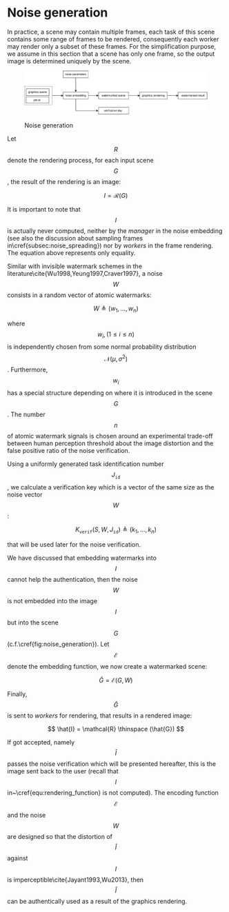 # Noise generation

In practice, a scene may contain multiple frames, each task of this scene contains some range of frames to be rendered, consequently each worker may render only a subset of these frames. For the simplification purpose, we assume in this section that a scene has only one frame, so the output image is determined uniquely by the scene.

<figure><img src="../../.gitbook/assets/noise-generation.svg" alt=""><figcaption><p>Noise generation</p></figcaption></figure>

Let $$R$$ denote the rendering process, for each input scene $$G$$, the result of the rendering is an image:

$$
I = \mathcal{R} \left(G\right)
$$

It is important to note that $$I$$ is actually never computed, neither by the _manager_ in the noise embedding (see also the discussion about sampling frames in\cref{subsec:noise\_spreading}) nor by _workers_ in the frame rendering. The equation above represents only equality.

Similar with invisible watermark schemes in the literature\cite{Wu1998,Yeung1997,Craver1997}, a noise $$W$$ consists in a random vector of atomic watermarks:

$$
W \triangleq \left(w_1, \dots, w_n \right)
$$

where $$w_i , \left(1 \leq i \leq n\right)$$ is independently chosen from some normal probability distribution $$\mathcal{N}\left(\mu, \sigma^2\right)$$. Furthermore, $$w_i$$ has a special structure depending on where it is introduced in the scene $$G$$. The number $$n$$ of atomic watermark signals is chosen around an experimental trade-off between human perception threshold about the image distortion and the false positive ratio of the noise verification.

Using a uniformly generated task identification number $$J_{\mathtt{id}}$$, we calculate a verification key which is a vector of the same size as the noise vector $$W$$:

$$
K_{\mathtt{verif}} \left(S, W, J_{\mathtt{id}}\right) \triangleq \left( k_1,\dots,k_n \right)
$$

that will be used later for the noise verification.

We have discussed that embedding watermarks into $$I$$ cannot help the authentication, then the noise $$W$$ is not embedded into the image $$I$$ but into the scene $$G$$ (c.f.\cref{fig:noise_generation}). Let $$\mathcal{E}$$ denote the embedding function, we now create a watermarked scene:

$$
\hat{G} = \mathcal{E} \left(G, W\right)
$$

Finally, $$\hat{G}$$ is sent to _workers_ for rendering, that results in a rendered image:

$$
\hat{I} = \mathcal{R} \thinspace (\hat{G})
$$

If got accepted, namely $$\hat{I}$$ passes the noise verification which will be presented hereafter, this is the image sent back to the user (recall that $$I$$ in~\cref{equ:rendering_function} is not computed). The encoding function $$\mathcal{E}$$ and the noise $$W$$ are designed so that the distortion of $$\hat{I}$$ against $$I$$ is imperceptible\cite{Jayant1993,Wu2013}, then $$\hat{I}$$ can be authentically used as a result of the graphics rendering.
